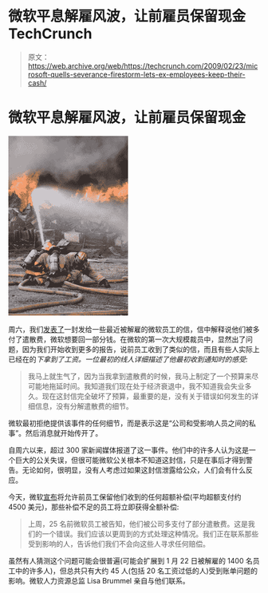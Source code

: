 # 微软平息解雇风波，让前雇员保留现金 TechCrunch

> 原文：<https://web.archive.org/web/https://techcrunch.com/2009/02/23/microsoft-quells-severance-firestorm-lets-ex-employees-keep-their-cash/>

# 微软平息解雇风波，让前雇员保留现金

![](img/a9dad827c3a076b86fcb8a6e845846ee.png)

周六，我们[发表了](https://web.archive.org/web/20230210204107/https://techcrunch.com/2009/02/21/oops-microsoft-asks-some-laid-off-workers-to-send-back-part-of-their-severance/)一封发给一些最近被解雇的微软员工的信，信中解释说他们被多付了遣散费，微软想要回一部分钱。在微软的第一次大规模裁员中，显然出了问题，因为我们开始收到更多的报告，说前员工收到了类似的信，而且有些人实际上已经在的*下拿到了工资。一位最初的线人详细描述了他最初收到通知时的感受:*

> 我马上就生气了，因为当我拿到遣散费的时候，我马上制定了一个预算来尽可能地拖延时间。我知道我们现在处于经济衰退中，我不知道我会失业多久。现在这封信完全破坏了预算，最重要的是，没有关于错误如何发生的详细信息，没有分解遣散费的细节。

微软最初拒绝提供该事件的任何细节，而是表示这是“公司和受影响人员之间的私事”。然后消息就开始传开了。

自周六以来，超过 300 家新闻媒体报道了这一事件。他们中的许多人认为这是一个巨大的公关失误，但很可能微软公关根本不知道这封信，只是在事后才得到警告。无论如何，很明显，没有人考虑过如果这封信泄露给公众，人们会有什么反应。

今天，微软[宣布](https://web.archive.org/web/20230210204107/http://news.cnet.com/8301-13860_3-10170025-56.html)将允许前员工保留他们收到的任何超额补偿(平均超额支付约 4500 美元)，那些补偿不足的员工将立即获得全额补偿:

> 上周，25 名前微软员工被告知，他们被公司多支付了部分遣散费。这是我们的一个错误。我们应该以更周到的方式处理这种情况。我们正在联系那些受到影响的人，告诉他们我们不会向这些人寻求任何赔偿。

虽然有人猜测这个问题可能会很普遍(可能会扩展到 1 月 22 日被解雇的 1400 名员工中的许多人)，但总共只有大约 45 人(包括 20 名工资过低的人)受到账单问题的影响。微软人力资源总监 Lisa Brummel 亲自与他们联系。